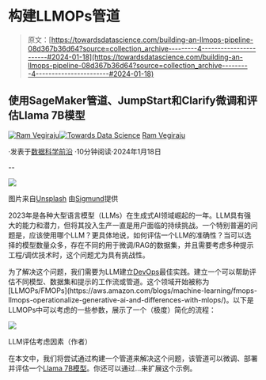 # 构建LLMOPs管道

> 原文：[https://towardsdatascience.com/building-an-llmops-pipeline-08d367b36d64?source=collection_archive---------4-----------------------#2024-01-18](https://towardsdatascience.com/building-an-llmops-pipeline-08d367b36d64?source=collection_archive---------4-----------------------#2024-01-18)

## 使用SageMaker管道、JumpStart和Clarify微调和评估Llama 7B模型

[](https://ram-vegiraju.medium.com/?source=post_page---byline--08d367b36d64--------------------------------)[![Ram Vegiraju](../Images/07d9334e905f710d9f3c6187cf69a1a5.png)](https://ram-vegiraju.medium.com/?source=post_page---byline--08d367b36d64--------------------------------)[](https://towardsdatascience.com/?source=post_page---byline--08d367b36d64--------------------------------)[![Towards Data Science](../Images/a6ff2676ffcc0c7aad8aaf1d79379785.png)](https://towardsdatascience.com/?source=post_page---byline--08d367b36d64--------------------------------) [Ram Vegiraju](https://ram-vegiraju.medium.com/?source=post_page---byline--08d367b36d64--------------------------------)

·发表于[数据科学前沿](https://towardsdatascience.com/?source=post_page---byline--08d367b36d64--------------------------------) ·10分钟阅读·2024年1月18日

--

![](../Images/c4f943f8d3c72ddb5cd475429d4efef2.png)

图片来自[Unsplash](https://unsplash.com/photos/black-and-gray-metal-pipe-4CNNH2KEjhc) 由[Sigmund](https://unsplash.com/@sigmund)提供

2023年是各种大型语言模型（LLMs）在生成式AI领域崛起的一年。LLM具有强大的能力和潜力，但将其投入生产一直是用户面临的持续挑战。一个特别普遍的问题是，应该使用哪个LLM？更具体地说，如何评估一个LLM的准确性？当可以选择的模型数量众多，存在不同的用于微调/RAG的数据集，并且需要考虑多种提示工程/调优技术时，这个问题尤为具有挑战性。

为了解决这个问题，我们需要为LLM建立[DevOps](https://aws.amazon.com/devops/what-is-devops/#:~:text=DevOps%20is%20the%20combination%20of,development%20and%20infrastructure%20management%20processes.)最佳实践。建立一个可以帮助评估不同模型、数据集和提示的工作流或管道。这个领域开始被称为[LLMOPs/FMOPs](https://aws.amazon.com/blogs/machine-learning/fmops-llmops-operationalize-generative-ai-and-differences-with-mlops/)。以下是LLMOPs中可以考虑的一些参数，展示了一个（极度）简化的流程：

![](../Images/09d38bebfc8fd0563afadb93fe8d73dd.png)

LLM评估考虑因素（作者）

在本文中，我们将尝试通过构建一个管道来解决这个问题，该管道可以微调、部署并评估一个[Llama 7B模型](https://huggingface.co/meta-llama/Llama-2-7b)。你还可以通过…来扩展这个示例。
